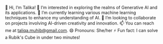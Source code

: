 👋 Hi, I’m Talika!
👀 I’m interested in exploring the realms of Generative AI and its applications.
🌱 I’m currently learning various machine learning techniques to enhance my understanding of AI.
💞️ I’m looking to collaborate on projects involving AI-driven creativity and innovation.
📫 You can reach me at taliqa.muhib@gmail.com.
😄 Pronouns: She/her
⚡ Fun fact: I can solve a Rubik's Cube in under two minutes!
